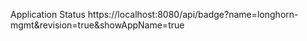 Application Status
https://localhost:8080/api/badge?name=longhorn-mgmt&revision=true&showAppName=true
